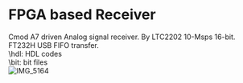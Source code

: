 # FPGA based Receiver

Cmod A7 driven Analog signal receiver. By LTC2202 10-Msps 16-bit. FT232H USB FIFO transfer.<br>
\hdl: HDL codes<br>
\bit: bit files<br>
![IMG_5164](https://user-images.githubusercontent.com/52226620/226098696-3bb9bf58-c23e-480c-afea-215872f5adb6.jpg)
